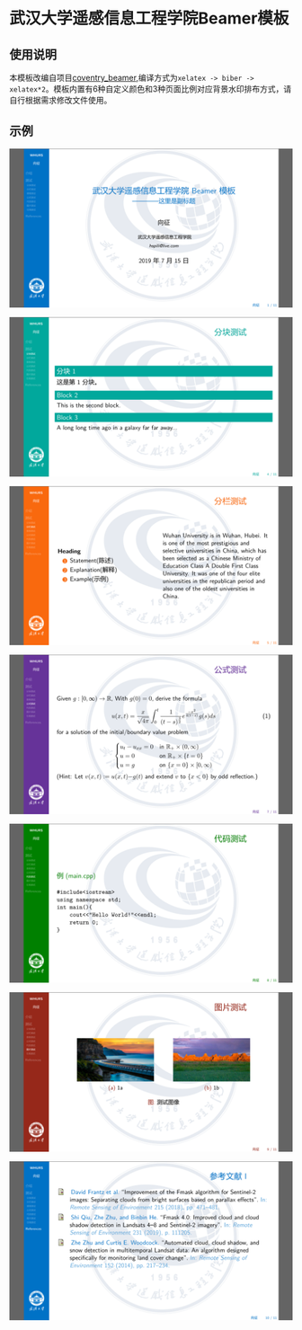 # 武汉大学遥感信息工程学院Beamer模板

## 使用说明
本模板改编自项目[coventry_beamer](https://github.com/dscroft/coventry_beamer),编译方式为`xelatex -> biber -> xelatex*2`。模板内置有6种自定义颜色和3种页面比例对应背景水印排布方式，请自行根据需求修改文件使用。

## 示例

![](/picture/example_1.png)

![](/picture/example_2.png)

![](/picture/example_3.png)

![](/picture/example_4.png)

![](/picture/example_5.png)

![](/picture/example_6.png)

![](/picture/example_7.png)
